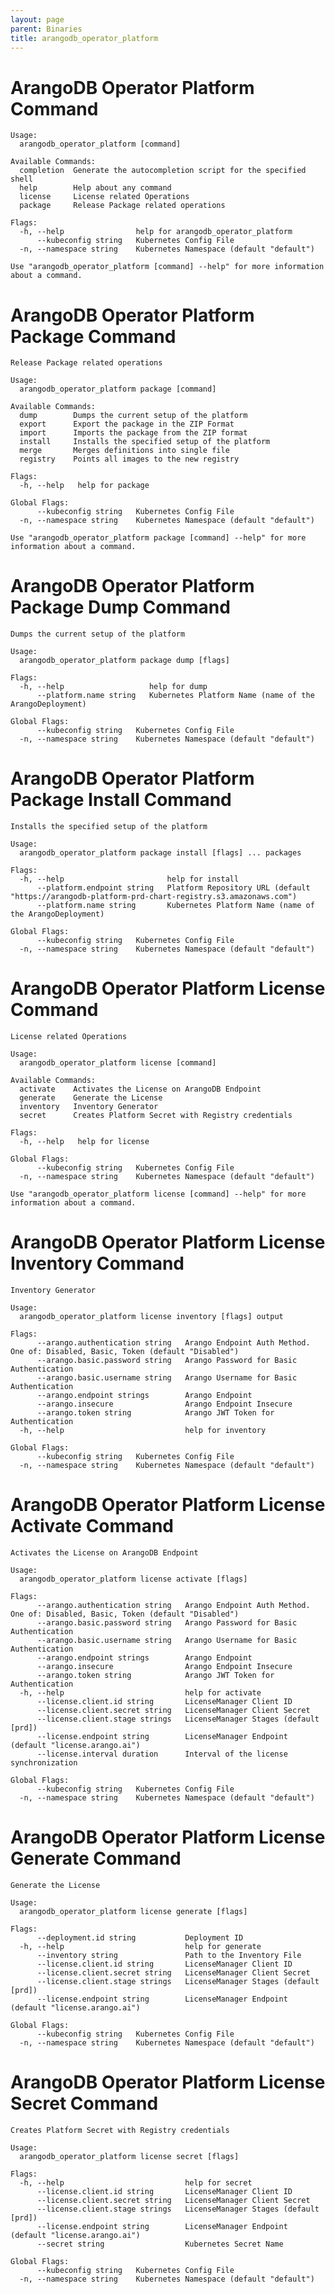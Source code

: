 ```yaml
---
layout: page
parent: Binaries
title: arangodb_operator_platform
---
```


# ArangoDB Operator Platform Command

[START_INJECT]: # (arangodb_operator_platform_cmd)
```
Usage:
  arangodb_operator_platform [command]

Available Commands:
  completion  Generate the autocompletion script for the specified shell
  help        Help about any command
  license     License related Operations
  package     Release Package related operations

Flags:
  -h, --help                help for arangodb_operator_platform
      --kubeconfig string   Kubernetes Config File
  -n, --namespace string    Kubernetes Namespace (default "default")

Use "arangodb_operator_platform [command] --help" for more information about a command.
```
[END_INJECT]: # (arangodb_operator_platform_cmd)

# ArangoDB Operator Platform Package Command

[START_INJECT]: # (arangodb_operator_platform_package_cmd)
```
Release Package related operations

Usage:
  arangodb_operator_platform package [command]

Available Commands:
  dump        Dumps the current setup of the platform
  export      Export the package in the ZIP Format
  import      Imports the package from the ZIP format
  install     Installs the specified setup of the platform
  merge       Merges definitions into single file
  registry    Points all images to the new registry

Flags:
  -h, --help   help for package

Global Flags:
      --kubeconfig string   Kubernetes Config File
  -n, --namespace string    Kubernetes Namespace (default "default")

Use "arangodb_operator_platform package [command] --help" for more information about a command.
```
[END_INJECT]: # (arangodb_operator_platform_package_cmd)

# ArangoDB Operator Platform Package Dump Command

[START_INJECT]: # (arangodb_operator_platform_package_dump_cmd)
```
Dumps the current setup of the platform

Usage:
  arangodb_operator_platform package dump [flags]

Flags:
  -h, --help                   help for dump
      --platform.name string   Kubernetes Platform Name (name of the ArangoDeployment)

Global Flags:
      --kubeconfig string   Kubernetes Config File
  -n, --namespace string    Kubernetes Namespace (default "default")
```
[END_INJECT]: # (arangodb_operator_platform_package_dump_cmd)

# ArangoDB Operator Platform Package Install Command

[START_INJECT]: # (arangodb_operator_platform_package_install_cmd)
```
Installs the specified setup of the platform

Usage:
  arangodb_operator_platform package install [flags] ... packages

Flags:
  -h, --help                       help for install
      --platform.endpoint string   Platform Repository URL (default "https://arangodb-platform-prd-chart-registry.s3.amazonaws.com")
      --platform.name string       Kubernetes Platform Name (name of the ArangoDeployment)

Global Flags:
      --kubeconfig string   Kubernetes Config File
  -n, --namespace string    Kubernetes Namespace (default "default")
```
[END_INJECT]: # (arangodb_operator_platform_package_install_cmd)

# ArangoDB Operator Platform License Command

[START_INJECT]: # (arangodb_operator_platform_license_cmd)
```
License related Operations

Usage:
  arangodb_operator_platform license [command]

Available Commands:
  activate    Activates the License on ArangoDB Endpoint
  generate    Generate the License
  inventory   Inventory Generator
  secret      Creates Platform Secret with Registry credentials

Flags:
  -h, --help   help for license

Global Flags:
      --kubeconfig string   Kubernetes Config File
  -n, --namespace string    Kubernetes Namespace (default "default")

Use "arangodb_operator_platform license [command] --help" for more information about a command.
```
[END_INJECT]: # (arangodb_operator_platform_license_cmd)

# ArangoDB Operator Platform License Inventory Command

[START_INJECT]: # (arangodb_operator_platform_license_inventory_cmd)
```
Inventory Generator

Usage:
  arangodb_operator_platform license inventory [flags] output

Flags:
      --arango.authentication string   Arango Endpoint Auth Method. One of: Disabled, Basic, Token (default "Disabled")
      --arango.basic.password string   Arango Password for Basic Authentication
      --arango.basic.username string   Arango Username for Basic Authentication
      --arango.endpoint strings        Arango Endpoint
      --arango.insecure                Arango Endpoint Insecure
      --arango.token string            Arango JWT Token for Authentication
  -h, --help                           help for inventory

Global Flags:
      --kubeconfig string   Kubernetes Config File
  -n, --namespace string    Kubernetes Namespace (default "default")
```
[END_INJECT]: # (arangodb_operator_platform_license_inventory_cmd)

# ArangoDB Operator Platform License Activate Command

[START_INJECT]: # (arangodb_operator_platform_license_activate_cmd)
```
Activates the License on ArangoDB Endpoint

Usage:
  arangodb_operator_platform license activate [flags]

Flags:
      --arango.authentication string   Arango Endpoint Auth Method. One of: Disabled, Basic, Token (default "Disabled")
      --arango.basic.password string   Arango Password for Basic Authentication
      --arango.basic.username string   Arango Username for Basic Authentication
      --arango.endpoint strings        Arango Endpoint
      --arango.insecure                Arango Endpoint Insecure
      --arango.token string            Arango JWT Token for Authentication
  -h, --help                           help for activate
      --license.client.id string       LicenseManager Client ID
      --license.client.secret string   LicenseManager Client Secret
      --license.client.stage strings   LicenseManager Stages (default [prd])
      --license.endpoint string        LicenseManager Endpoint (default "license.arango.ai")
      --license.interval duration      Interval of the license synchronization

Global Flags:
      --kubeconfig string   Kubernetes Config File
  -n, --namespace string    Kubernetes Namespace (default "default")
```
[END_INJECT]: # (arangodb_operator_platform_license_activate_cmd)

# ArangoDB Operator Platform License Generate Command

[START_INJECT]: # (arangodb_operator_platform_license_generate_cmd)
```
Generate the License

Usage:
  arangodb_operator_platform license generate [flags]

Flags:
      --deployment.id string           Deployment ID
  -h, --help                           help for generate
      --inventory string               Path to the Inventory File
      --license.client.id string       LicenseManager Client ID
      --license.client.secret string   LicenseManager Client Secret
      --license.client.stage strings   LicenseManager Stages (default [prd])
      --license.endpoint string        LicenseManager Endpoint (default "license.arango.ai")

Global Flags:
      --kubeconfig string   Kubernetes Config File
  -n, --namespace string    Kubernetes Namespace (default "default")
```
[END_INJECT]: # (arangodb_operator_platform_license_generate_cmd)

# ArangoDB Operator Platform License Secret Command

[START_INJECT]: # (arangodb_operator_platform_license_secret_cmd)
```
Creates Platform Secret with Registry credentials

Usage:
  arangodb_operator_platform license secret [flags]

Flags:
  -h, --help                           help for secret
      --license.client.id string       LicenseManager Client ID
      --license.client.secret string   LicenseManager Client Secret
      --license.client.stage strings   LicenseManager Stages (default [prd])
      --license.endpoint string        LicenseManager Endpoint (default "license.arango.ai")
      --secret string                  Kubernetes Secret Name

Global Flags:
      --kubeconfig string   Kubernetes Config File
  -n, --namespace string    Kubernetes Namespace (default "default")
```
[END_INJECT]: # (arangodb_operator_platform_license_secret_cmd)
